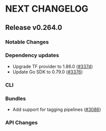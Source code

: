 # NEXT CHANGELOG

## Release v0.264.0

### Notable Changes

### Dependency updates
* Upgrade TF provider to 1.86.0 ([#3374](https://github.com/databricks/cli/pull/3374))
* Update Go SDK to 0.79.0 ([#3376](https://github.com/databricks/cli/pull/3376))

### CLI

### Bundles
* Add support for tagging pipelines ([#3086](https://github.com/databricks/cli/pull/3086))

### API Changes
